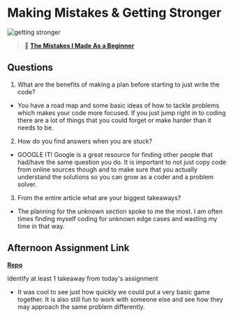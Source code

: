 # Making Mistakes & Getting Stronger

![getting stronger](https://bcw.blob.core.windows.net/public/img/lesson-images/js-bootcamp-logo.jpg)

> **📖 [The Mistakes I Made As a Beginner](https://codeworksacademy.com/fs-student-guide/resources/wk2/06-Coding-Mistakes)**

## Questions

1. What are the benefits of making a plan before starting to just write the code?

- You have a road map and some basic ideas of how to tackle problems which makes your code more focused. If you just jump right in to coding there are a lot of things that you could forget or make harder than it needs to be.

2. How do you find answers when you are stuck?

- GOOGLE IT! Google is a great resource for finding other people that had/have the same question you do. It is important to not just copy code from online sources though and to make sure that you actually understand the solutions so you can grow as a coder and a problem solver.

3. From the entire article what are your biggest takeaways?

- The planning for the unknown section spoke to me the most. I am often times finding myself coding for unknown edge cases and wasting my time in that way.

## Afternoon Assignment Link

**[Repo](https://github.com/pkrueger/boss-fight)**

Identify at least 1 takeaway from today's assignment

- It was cool to see just how quickly we could put a very basic game together. It is also still fun to work with someone else and see how they may approach the same problem differently.
